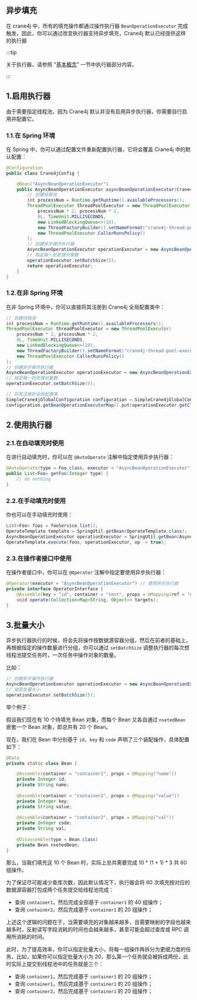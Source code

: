 ## 异步填充

在 crane4j 中，所有的填充操作都通过操作执行器 `BeanOperationExecutor` 完成触发，因此，你可以通过改变执行器支持异步填充，Crane4j 默认已经提供这样的执行器 

:::tip

关于执行器，请参照 "[基本概念](./../user_guide/basic_concept.md)" 一节中执行器部分内容。

:::

## 1.启用执行器

由于需要指定线程池，因为 Crane4j 默认并没有启用异步执行器，你需要自行启用并配置它。

### 1.1.在 Spring 环境

在 Spring 中，你可以通过配置文件重新配置执行器，它将会覆盖 Crane4j 中的默认配置：

~~~java
@Configuration
public class Crane4jConfig {

    @Bean("AsyncBeanOperationExecutor")
    public AsyncBeanOperationExecutor asyncBeanOperationExecutor(Crane4jGlobalConfiguration configuration) {
        // 创建线程池
        int processNum = Runtime.getRuntime().availableProcessors();
        ThreadPoolExecutor threadPoolExecutor = new ThreadPoolExecutor(
            processNum * 2, processNum * 2,
            0L, TimeUnit.MILLISECONDS,
            new LinkedBlockingQueue<>(10),
            new ThreadFactoryBuilder().setNameFormat("crane4j-thread-pool-executor-%d").build(),
            new ThreadPoolExecutor.CallerRunsPolicy()
        );
        // 创建异步操作执行器
        AsyncBeanOperationExecutor operationExecutor = new AsyncBeanOperationExecutor(configuration, threadPoolExecutor);
        // 指定每一批处理对象数
        operationExecutor.setBatchSize(5);
        return operationExecutor;
    }
}
~~~

### 1.2.在非 Spring 环境

在非 Spring 环境中，你可以直接将其注册到 Crane4j 全局配置类中：

~~~java
// 创建线程池
int processNum = Runtime.getRuntime().availableProcessors();
ThreadPoolExecutor threadPoolExecutor = new ThreadPoolExecutor(
    processNum * 2, processNum * 2,
    0L, TimeUnit.MILLISECONDS,
    new LinkedBlockingQueue<>(10),
    new ThreadFactoryBuilder().setNameFormat("crane4j-thread-pool-executor-%d").build(),
    new ThreadPoolExecutor.CallerRunsPolicy()
);
// 创建异步操作执行器
AsyncBeanOperationExecutor operationExecutor = new AsyncBeanOperationExecutor(configuration, threadPoolExecutor);
// 指定每一批处理对象数
operationExecutor.setBatchSize(5);

// 将其注册到全局配置类
SimpleCrane4jGlobalConfiguration configuration = SimpleCrane4jGlobalConfiguration.create();
configuration.getBeanOperationExecutorMap().put(operationExecutor.getClass().getSimpleName(), operationExecutor);
~~~

## 2.使用执行器

### 2.1.在自动填充时使用

在进行自动填充时，你可以在 `@AutoOperate` 注解中指定使用异步执行器：

~~~java
@AutoOperate(type = Foo.class, executor = "AsyncBeanOperationExecutor")
public List<Foo> getFoo(Integer type) {
    // do nothing
}
~~~

### 2.2.在手动填充时使用

你也可以在手动填充时使用：

~~~java
List<Foo> foos = fooService.list();
OperateTemplate template = SpringUtil.getBean(OperateTemplate.class);
AsyncBeanOperationExecutor operationExecutor = SpringUtil.getBean(AsyncBeanOperationExecutor.class);
OperateTemplate.execute(foos, operationExecutor, op -> true);
~~~

### 2.3.在操作者接口中使用

在操作者接口中，你可以在 `@Operator` 注解中指定要使用异步执行器：

~~~java
@Operator(executor = "AsyncBeanOperationExecutor") // 使用异步执行器
private interface OperatorInterface {
    @Assemble(key = "id", container = "test", props = @Mapping(ref = "name"))
    void operate(Collection<Map<String, Object>> targets);
}
~~~

## 3.批量大小

异步执行器执行的时候，将会先将操作按数据源容器分组，然后在前者的基础上，再根据指定的操作数量进行分组，你可以通过 `setBatchSize` 调整执行器的每次想线程池提交任务时，一次任务中操作对象的数量。

比如：

~~~java
// 创建异步操作执行器
AsyncBeanOperationExecutor operationExecutor = new AsyncBeanOperationExecutor(configuration, threadPoolExecutor);
// 指定批量大小
operationExecutor.setBatchSize(5);
~~~

举个例子：

假设我们现在有 10 个待填充 Bean 对象，而每个 Bean 又各自通过 `nsetedBean` 嵌套一个 Bean 对象，即总共有 20 个 Bean。

现在，我们在 Bean 中分别基于 `id`、`key` 和 `code` 声明了三个装配操作，具体配置如下：

~~~java
@Data
private static class Bean {

    @Assemble(container = "container1", props = @Mapping("name"))
    private Integer id;
    private String name;
    
    @Assemble(container = "container2", props = @Mapping("value"))
    private Integer key;
    private String value;
    
    @Assemble(container = "container2", props = @Mapping("val"))
    private Integer code;
    private String val;
    
    @Disassemble(type = Bean.class)
    private Bean nsetedBean;
}
~~~

那么，当我们填充这 10 个 Bean 时，实际上总共需要完成 10 * (1 + 1) * 3 共 60 组操作。

为了保证尽可能减少查库次数，因此默认情况下，执行器会将 60 次填充按对应的数据源容器打包成两个任务提交给线程池完成：

- 查询 `container1`，然后完成全部基于 `container1` 的 40 组操作；
- 查询 `container2`，然后完成基于 `container1` 的 20 组操作；

上述这个逻辑的问题在于，当需要填充的对象越来越多，且需要映射的字段也越来越多时，反射读写字段消耗的时间也会越来越多，甚至可能会超过查库或 RPC 调用所消耗的时间。

此时，为了提高效率，你可以指定批量大小，将每一组操作再拆分为更细力度的任务。比如，如果你可以指定批量大小为 20，那么第一个任务就会被拆成两份，此时实际上提交到线程池中的任务就是三个：

- 查询 `container1`，然后完成基于 `container1` 的 20 组操作；
- 查询 `container1`，然后完成基于 `container1` 的 20 组操作；
- 查询 `container2`，然后完成基于 `container1` 的 20 组操作；